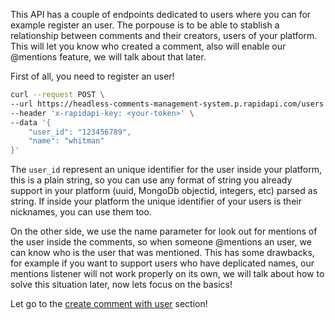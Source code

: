 This API has a couple of endpoints dedicated to users where you can for example register an user. The porpouse is to be able to stablish a relationship between comments and their creators, users of your platform. This will let you know who created a comment, also will enable our @mentions feature, we will talk about that later.

First of all, you need to register an user!

```bash
curl --request POST \
--url https://headless-comments-management-system.p.rapidapi.com/users \
--header 'x-rapidapi-key: <your-token>' \
--data '{
    "user_id": "123456789",
    "name": "whitman"
}'
```

The `user_id` represent an unique identifier for the user inside your platform, this is a plain string, so you can use any format of string you already support in your platform (uuid, MongoDb objectid, integers, etc) parsed as string. If inside your platform the unique identifier of your users is their nicknames, you can use them too. 

On the other side, we use the name parameter for look out for mentions of the user inside the comments, so when someone @mentions an user, we can know who is the user that was mentioned. This has some drawbacks, for example if you want to support users who have deplicated names, our mentions listener will not work properly on its own, we will talk about how to solve this situation later, now lets focus on the basics!

Let go to the [create comment with user](create-comment-with-user.md) section!
